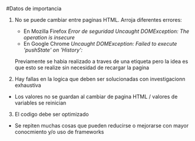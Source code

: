 #Datos de importancia

1. No se puede cambiar entre paginas HTML.
   Arroja diferentes errores:
   - En Mozilla Firefox
     *Error de seguridad*
     *Uncaught DOMException: The operation is insecure*
   - En Google Chrome
     *Uncaught DOMException: Failed to execute 'pushState' on 'History':*
    
   Previamente se habia realizado a traves de una etiqueta <a> pero la idea es que esto se realize sin necesidad de recargar la pagina

2. Hay fallas en la logica que deben ser solucionadas con investigacionn exhaustiva
  - Los valores no se guardan al cambiar de pagina HTML / valores de variables se reinician
 
3. El codigo debe ser optimizado 
  - Se repiten muchas cosas que pueden reducirse o mejorarse con mayor conocmiento y/o uso de frameworks
